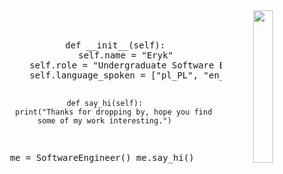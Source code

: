 <div align="center">
<img src="./295ebc053af91666ca23dfdab8a81ba0.gif" width="25%" align="right" />
<br><br>
<pre>
    def __init__(self):
        self.name = "Eryk"
        self.role = "Undergraduate Software Engineer"
        self.language_spoken = ["pl_PL", "en_UK"]

    def say_hi(self):
        print("Thanks for dropping by, hope you find some of my work interesting.")
        
me = SoftwareEngineer()
me.say_hi()
</pre>
